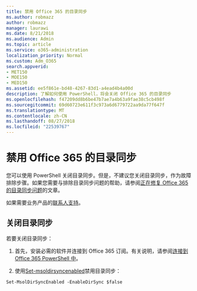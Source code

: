 ```yaml
---
title: 禁用 Office 365 的目录同步
ms.author: robmazz
author: robmazz
manager: laurawi
ms.date: 8/21/2018
ms.audience: Admin
ms.topic: article
ms.service: o365-administration
localization_priority: Normal
ms.custom: Adm_O365
search.appverid:
- MET150
- MOE150
- MED150
ms.assetid: ee5f861e-bd48-4267-83d1-a4ead4b4a00d
description: 了解如何使用 PowerShell，将会关闭 Office 365 的目录同步
ms.openlocfilehash: f47209dd8b6be47b7ae7a4b63a9fae38c5cb498f
ms.sourcegitcommit: 69d60723e611f3c973a6d6779722aa9da77f647f
ms.translationtype: MT
ms.contentlocale: zh-CN
ms.lasthandoff: 08/27/2018
ms.locfileid: "22539767"
---
```

# <a name="turn-off-directory-synchronization-for-office-365"></a>禁用 Office 365 的目录同步
您可以使用 PowerShell 关闭目录同步。但是，不建议您关闭目录同步，作为故障排除步骤。如果您需要与排除目录同步问题的帮助，请参阅[正在修复 Office 365 的目录同步问题](fix-problems-with-directory-synchronization.md)的文章。 
  
如果需要业务产品的[联系人支持](https://support.office.com/article/32a17ca7-6fa0-4870-8a8d-e25ba4ccfd4b)。
  
## <a name="turn-off-directory-synchronization"></a>关闭目录同步  
若要关闭目录同步：
  
1. 首先，安装必需的软件并连接到 Office 365 订阅。有关说明，请参阅[连接到 Office 365 PowerShell 中](https://go.microsoft.com/fwlink/p/?LinkId=821938)。
    
2. 使用[Set-msoldirsyncenabled](https://go.microsoft.com/fwlink/p/?LinkId=821939)禁用目录同步： 
    
  ```
  Set-MsolDirSyncEnabled -EnableDirSync $false
  ```